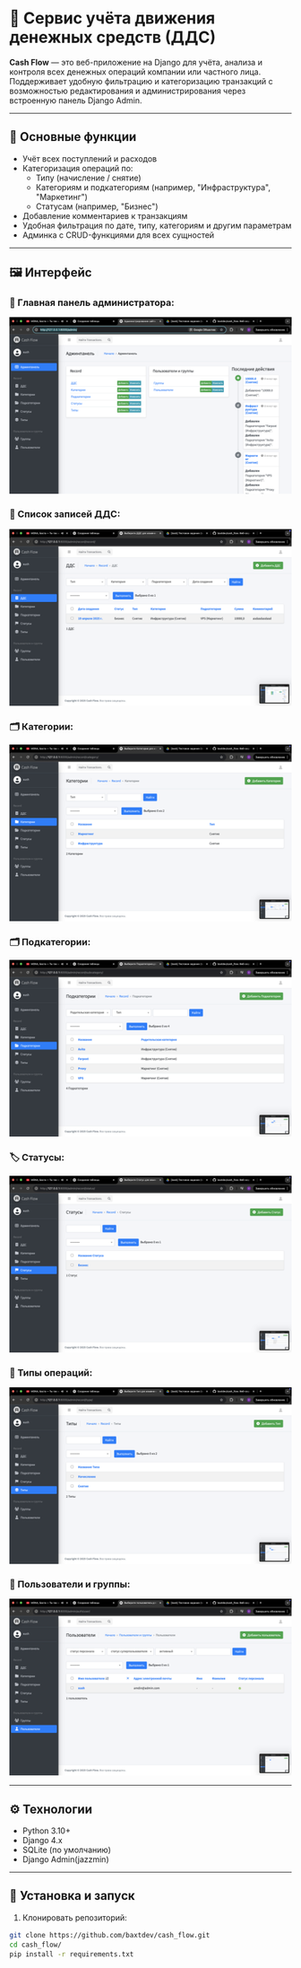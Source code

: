 # 💸 Сервис учёта движения денежных средств (ДДС)

**Cash Flow** — это веб-приложение на Django для учёта, анализа и контроля всех денежных операций компании или частного лица. Поддерживает удобную фильтрацию и категоризацию транзакций с возможностью редактирования и администрирования через встроенную панель Django Admin.

---

## 📌 Основные функции

- Учёт всех поступлений и расходов
- Категоризация операций по:
  - Типу (начисление / снятие)
  - Категориям и подкатегориям (например, "Инфраструктура", "Маркетинг")
  - Статусам (например, "Бизнес")
- Добавление комментариев к транзакциям
- Удобная фильтрация по дате, типу, категориям и другим параметрам
- Админка с CRUD-функциями для всех сущностей

---

## 🖼️ Интерфейс

### 📌 Главная панель администратора:
![Админ-панель](./screenshots/01_dashboard.png)

### 📄 Список записей ДДС:
![Список ДДС](./screenshots/02_records_list.png)

### 🗂 Категории:
![Категории](./screenshots/03_categories.png)

### 🗂 Подкатегории:
![Подкатегории](./screenshots/04_subcategories.png)

### 🏷 Статусы:
![Статусы](./screenshots/05_statuses.png)

### 🔄 Типы операций:
![Типы](./screenshots/06_types.png)

### 👥 Пользователи и группы:
![Пользователи](./screenshots/07_users.png)

---

## ⚙️ Технологии

- Python 3.10+
- Django 4.x
- SQLite (по умолчанию)
- Django Admin(jazzmin)

---

## 🚀 Установка и запуск

1. Клонировать репозиторий:
```bash
git clone https://github.com/baxtdev/cash_flow.git
cd cash_flow/
pip install -r requirements.txt
